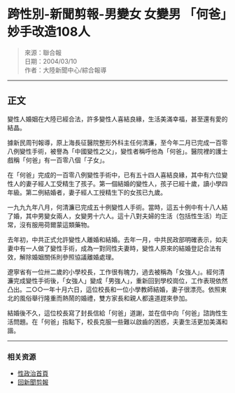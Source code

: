 # 跨性別-新聞剪報-男變女 女變男 「何爸」妙手改造108人

> 來源：聯合報  
> 日期：2004/03/10  
> 作者：大陸新聞中心/綜合報導

---

## 正文

變性人婚姻在大陸已經合法，許多變性人喜結良緣，生活美滿幸福，甚至還有愛的結晶。

據新民周刊報導，原上海長征醫院整形外科主任何清濂，至今年二月已完成一百零八例變性手術，被譽為「中國變性之父」，變性者稱呼他為「何爸」。醫院裡的護士戲稱「何爸」有一百零八個「子女」。

在「何爸」完成的一百零八例變性手術中，已有五十四人喜結良緣，其中有六位變性人的妻子經人工受精生了孩子。第一個結婚的變性人，孩子已經十歲，讀小學四年級。第二例結婚者，妻子經人工授精生下的女孩已九歲。

一九九九年八月，何清濂已完成五十例變性人手術。當時，這五十例中有十八人結了婚，其中男變女兩人，女變男十六人。這十八對夫婦的生活（包括性生活）均正常，沒有服用荷爾蒙這類藥物。

去年初，中共正式允許變性人離婚和結婚。去年一月，中共民政部明確表示，如夫妻中有一人做了變性手術，成為一對同性夫妻時，變性人原來的結婚登記合法有效，解除婚姻關係則參照協議離婚處理。

遼寧省有一位卅二歲的小學校長，工作很有魄力，過去被稱為「女強人」。經何清濂完成變性手術後，「女強人」變成「男強人」，重新回到學校崗位，工作表現依然凸出。二○○一年十月六日，這位校長和一位小學教師結婚，妻子很漂亮。依照東北的風俗舉行隆重而熱鬧的婚禮，雙方家長和親人都遠道趕來參加。

結婚後不久，這位校長寫了封長信給「何爸」道謝，並在信中向「何爸」諮詢性生活問題。在「何爸」指點下，校長克服一些難以啟齒的困惑，夫妻生活更加美滿和諧。

---

### 相关资源

- [性政治首頁](../../index.html)  
- [回新聞剪報](../news.html)  